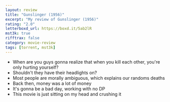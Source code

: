 ```yaml
---
layout: review
title: "Gunslinger (1956)"
excerpt: "My review of Gunslinger (1956)"
rating: "2.0"
letterboxd_url: https://boxd.it/5ab2lR
mst3k: true
rifftrax: false
category: movie-review
tags: [torrent, mst3k]
---
```


- When are you guys gonna realize that when you kill each other, you're only hurting yourself?
- Shouldn't they have their headlights on?
- Most people are morally ambiguous, which explains our randoms deaths
- Back then, money was a lot of money
- It's gonna be a bad day, working with no DP
- This movie is just sitting on my head and crushing it
